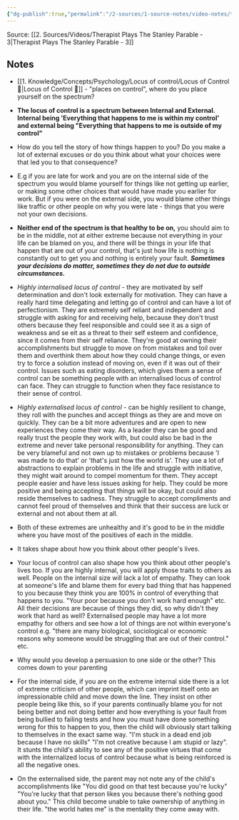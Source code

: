 ```yaml
---
{"dg-publish":true,"permalink":"/2-sources/1-source-notes/video-notes/therapist-plays-the-stanley-parable-3-notes/","tags":["notes"],"created":"2025-07-10T18:53:47.242+10:00","updated":"2025-07-10T21:16:37.187+10:00"}
---
```


Source: [[2. Sources/Videos/Therapist Plays The Stanley Parable - 3\|Therapist Plays The Stanley Parable - 3]]
## Notes
- [[1. Knowledge/Concepts/Psychology/Locus of control/Locus of Control 🌱\|Locus of Control 🌱]] - "places on control", where do you place yourself on the spectrum?

- **The locus of control is a spectrum between Internal and External. Internal being 'Everything that happens to me is within my control' and external being "Everything that happens to me is outside of my control"**

- How do you tell the story of how things happen to you? Do you make a lot of external excuses or do you think about what your choices were that led you to that consequence? 

- E.g if you are late for work and you are on the internal side of the spectrum you would blame yourself for things like not getting up earlier, or making some other choices that would have made you earlier for work. But if you were on the external side, you would blame other things like traffic or other people on why you were late - things that you were not your own decisions.

- **Neither end of the spectrum is that healthy to be on,** you should aim to be in the middle, not at either extreme because not everything in your life can be blamed on you, and there will be things in your life that happen that are out of your control, that's just how life is nothing is constantly out to get you and nothing is entirely your fault. ***Sometimes your decisions do matter, sometimes they do not due to outside circumstances.***

- *Highly internalised locus of control* - they are motivated by self determination and don't look externally for motivation. They can have a really hard time delegating and letting go of control and can have a lot of perfectionism. They are extremely self reliant and independent and struggle with asking for and receiving help, because they don't trust others because they feel responsible and could see it as a sign of weakness and se eit as a threat to their self esteem and confidence, since it comes from their self reliance. They're good at owning their accomplishments but struggle to move on from mistakes and toil over them and overthink them about how they could change things, or even try to force a solution instead of moving on, even if it was out of their control. Issues such as eating disorders, which gives them a sense of control can be something people with an internalised locus of control can face. They can struggle to function when they face resistance to their sense of control. 

- *Highly externalised locus of control* - can be highly resilient to change, they roll with the punches and accept things as they are and move on quickly. They can be a bit more adventures and are open to new experiences they come their way. As a leader they can be good and really trust the people they work with, but could also be bad in the extreme and never take personal responsibility for anything. They can be very blameful and not own up to mistakes or problems because  'I was made to do that' or 'that's just how the world is'. They use a lot of abstractions to explain problems in the life and struggle with initiative, they might wait around to compel momentum for them. They accept people easier and have less issues asking for help. They could be more positive and being accepting that things will be okay, but could also reside themselves to sadness. They struggle to accept compliments and cannot feel proud of themselves and think that their success are luck or external and not about them at all. 

- Both of these extremes are unhealthy and it's good to be in the middle where you have most of the positives of each in the middle. 

- It takes shape about how you think about other people's lives.
- Your locus of control can also shape how you think about other people's lives too. If you are highly internal, you will apply those traits to others as well. People on the internal size will lack a lot of empathy. They can look at someone's life and blame them for every bad thing that has happened to you because they think you are 100% in control of everything that happens to you. "Your poor because you don't work hard enough" etc. All their decisions are because of things they did, so why didn't they work that hard as well? Externalised people may have a lot more empathy for others and see how a lot of things are not within everyone's control e.g. "there are many biological, sociological  or economic reasons why someone would be struggling that are out of their control." etc. 


- Why would you develop a persuasion to one side or the other? This comes down to your parenting
- For the internal side, if you are on the extreme internal side there is a lot of extreme criticism of other people, which can imprint itself onto an impressionable child and move down the line. They insist on other people being like this, so if your parents continually blame you for not being better and not doing better and how everything is your fault from being bullied to failing tests and how you must have done something wrong for this to happen to you, then the child will obviously start talking to themselves in the exact same way. "I'm stuck in a dead end job because I have no skills" "I'm not creative because I am stupid or lazy". It stunts the child's ability to see any of the positive virtues that come with the internalized locus of control because what is being reinforced is all the negative ones. 

- On the externalised side, the parent may not note any of the child's accomplishments like "You did good on that test because you're lucky" "You're lucky that that person likes you because there's nothing good about you." This child become unable to take ownership of anything in their life. "the world hates me" is the mentality they come away with. 

